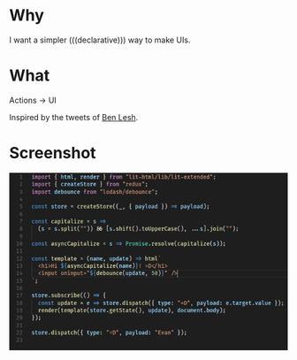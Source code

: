 # Why

I want a simpler (((declarative))) way to make UIs.

# What

Actions -> UI

Inspired by the tweets of [Ben Lesh](https://twitter.com/BenLesh).

# Screenshot

![](https://github.com/mini-eggs/lit-html-plus-redux/raw/master/static/screenshot.png)
